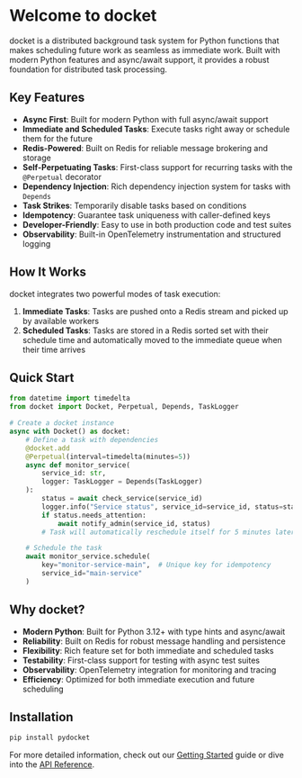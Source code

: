 # Welcome to docket

docket is a distributed background task system for Python functions that makes scheduling future work as seamless as immediate work. Built with modern Python features and async/await support, it provides a robust foundation for distributed task processing.

## Key Features

- **Async First**: Built for modern Python with full async/await support
- **Immediate and Scheduled Tasks**: Execute tasks right away or schedule them for the future
- **Redis-Powered**: Built on Redis for reliable message brokering and storage
- **Self-Perpetuating Tasks**: First-class support for recurring tasks with the `@Perpetual` decorator
- **Dependency Injection**: Rich dependency injection system for tasks with `Depends`
- **Task Strikes**: Temporarily disable tasks based on conditions
- **Idempotency**: Guarantee task uniqueness with caller-defined keys
- **Developer-Friendly**: Easy to use in both production code and test suites
- **Observability**: Built-in OpenTelemetry instrumentation and structured logging

## How It Works

docket integrates two powerful modes of task execution:

1. **Immediate Tasks**: Tasks are pushed onto a Redis stream and picked up by available workers
2. **Scheduled Tasks**: Tasks are stored in a Redis sorted set with their schedule time and automatically moved to the immediate queue when their time arrives

## Quick Start

```python
from datetime import timedelta
from docket import Docket, Perpetual, Depends, TaskLogger

# Create a docket instance
async with Docket() as docket:
    # Define a task with dependencies
    @docket.add
    @Perpetual(interval=timedelta(minutes=5))
    async def monitor_service(
        service_id: str,
        logger: TaskLogger = Depends(TaskLogger)
    ):
        status = await check_service(service_id)
        logger.info("Service status", service_id=service_id, status=status)
        if status.needs_attention:
            await notify_admin(service_id, status)
        # Task will automatically reschedule itself for 5 minutes later

    # Schedule the task
    await monitor_service.schedule(
        key="monitor-service-main",  # Unique key for idempotency
        service_id="main-service"
    )
```

## Why docket?

- **Modern Python**: Built for Python 3.12+ with type hints and async/await
- **Reliability**: Built on Redis for robust message handling and persistence
- **Flexibility**: Rich feature set for both immediate and scheduled tasks
- **Testability**: First-class support for testing with async test suites
- **Observability**: OpenTelemetry integration for monitoring and tracing
- **Efficiency**: Optimized for both immediate execution and future scheduling

## Installation

```bash
pip install pydocket
```

For more detailed information, check out our [Getting Started](getting-started.md) guide or dive into the [API Reference](api-reference.md).
